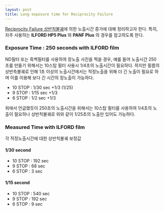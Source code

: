 ```yaml
---
layout: post
title: Long exposure time for Reciprocity Failure
---
```


[Reciprocity Failure 상반칙불궤](https://en.wikipedia.org/wiki/Reciprocity_(photography))에 의한 노출시간 증가에 대해 정리하고자 한다.   특히, 자주 사용하는 **ILFORD HP5 Plus** 와  **PANF Plus** 의 경우를 참고하도록 한다.

### Exposure Time : 250 seconds with ILFORD film

ND필터 또는 흑백필터를 사용하여 장노출 사진을 찍을 경우, 예를 들어 노출시간 250초를 만들기 위해서는 10스탑 필터 사용시 1/4초의 노출시간이 필요하다. 하지만 필름의 상반측불궤로 인해 1초 이상의 노출시간에서는 적정노출을 위해 더 긴 노출이 필요로 하며 이를 이용해 보다 긴 시간의 장노출이 가능하다.

- 10 STOP : 1/30 sec +1/3  (1/25)
- 9 STOP : 1/15 sec +1/3
- 6 STOP : 1/2 sec +1/3

위에서 언급했듯이 250초의 노출시간을 위해서는 10스탑 필터를 사용하여 1/4초의 노출이 필요하나 상반칙불궤로 위와 같이 1/25초의 노출만 있어도 가능하다.

### Measured Time with ILFORD film

각 적정노출시간에 대한 상반칙불궤 보정값

#### 1/30 second
- 10 STOP : 192 sec
- 9 STOP : 68 sec
- 6 STOP :  3 sec

#### 1/15 second
- 10 STOP : 540 sec
- 9 STOP : 192 sec
- 6 STOP :  9 sec
